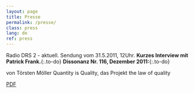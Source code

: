 ```yaml
---
layout: page
title: Presse
permalink: /presse/
class: press
lang: de
ref: press
---
```

Radio DRS 2 - aktuell. Sendung vom 31.5.2011, 12Uhr.
**Kurzes Interview mit Patrick Frank.**{:.to-do}
**Dissonanz Nr. 116, Dezember 2011:**{:.to-do}

von Törsten Möller 
Quantity is Quality, das Projekt the law of quality

[PDF](/assets/pdf/lawdiss.pdf)